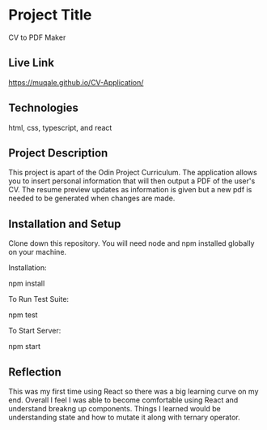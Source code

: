 # Project Title
CV to PDF Maker

## Live Link
https://muqale.github.io/CV-Application/

## Technologies
html, css, typescript, and react 

## Project Description
This project is apart of the Odin Project Curriculum. The application allows you to insert personal information that will then output a PDF of the user's CV. The resume preview updates as information is given but a new pdf is needed to be generated when changes are made.

## Installation and Setup
Clone down this repository. You will need node and npm installed globally on your machine.

Installation:

npm install

To Run Test Suite:

npm test

To Start Server:

npm start

## Reflection
This was my first time using React so there was a big learning curve on my end. Overall I feel I was able to become comfortable using React and understand breakng up components. Things I learned would be understanding state and how to mutate it along with ternary operator.


